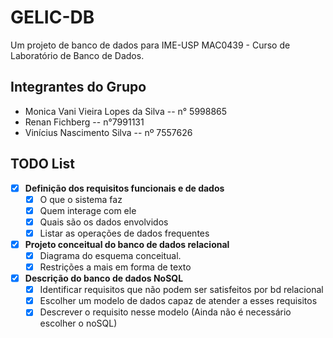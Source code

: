# GELIC-DB
Um projeto de banco de dados para IME-USP MAC0439 - Curso de Laboratório de Banco de Dados.

## Integrantes do Grupo

- Monica Vani Vieira Lopes da Silva -- n° 5998865
- Renan Fichberg -- n°7991131
- Vinícius Nascimento Silva -- nº 7557626

## TODO List

- [x] **Definição dos requisitos funcionais e de dados**
    - [x] O que o sistema faz
    - [x] Quem interage com ele
    - [x] Quais são os dados envolvidos
    - [x] Listar as operações de dados frequentes
- [x] **Projeto conceitual do banco de dados relacional**
    - [x] Diagrama do esquema conceitual.
    - [x] Restrições a mais em forma de texto
- [x] **Descrição do banco de dados NoSQL**
    - [x] Identificar requisitos que não podem ser satisfeitos por bd relacional
    - [x] Escolher um modelo de dados capaz de atender a esses requisitos
    - [x] Descrever o requisito nesse modelo (Ainda não é necessário escolher o noSQL)

